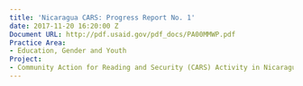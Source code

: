 ```yaml
---
title: 'Nicaragua CARS: Progress Report No. 1'
date: 2017-11-20 16:20:00 Z
Document URL: http://pdf.usaid.gov/pdf_docs/PA00MMWP.pdf
Practice Area:
- Education, Gender and Youth
Project:
- Community Action for Reading and Security (CARS) Activity in Nicaragua
---
```


